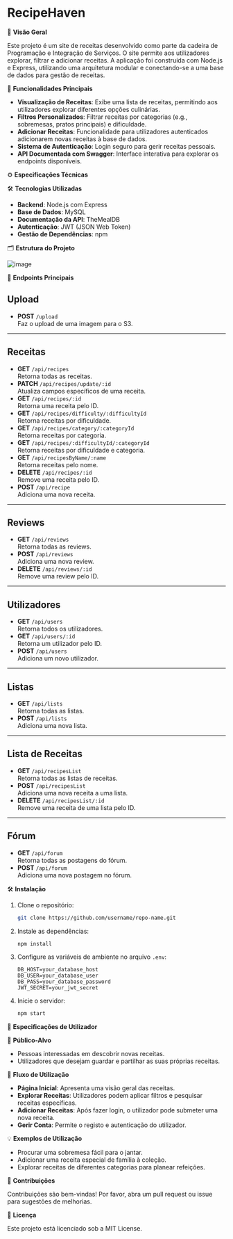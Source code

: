 # RecipeHaven

📝 **Visão Geral**

Este projeto é um site de receitas desenvolvido como parte da cadeira de Programação e Integração de Serviços. O site permite aos utilizadores explorar, filtrar e adicionar receitas. A aplicação foi construída com Node.js e Express, utilizando uma arquitetura modular e conectando-se a uma base de dados para gestão de receitas.

🚀 **Funcionalidades Principais**

- **Visualização de Receitas**: Exibe uma lista de receitas, permitindo aos utilizadores explorar diferentes opções culinárias.
- **Filtros Personalizados**: Filtrar receitas por categorias (e.g., sobremesas, pratos principais) e dificuldade.
- **Adicionar Receitas**: Funcionalidade para utilizadores autenticados adicionarem novas receitas à base de dados.
- **Sistema de Autenticação**: Login seguro para gerir receitas pessoais.
- **API Documentada com Swagger**: Interface interativa para explorar os endpoints disponíveis.

⚙️ **Especificações Técnicas**

🛠 **Tecnologias Utilizadas**

- **Backend**: Node.js com Express
- **Base de Dados**: MySQL
- **Documentação da API**: TheMealDB
- **Autenticação**: JWT (JSON Web Token)
- **Gestão de Dependências**: npm

🗂 **Estrutura do Projeto**

![image](https://github.com/user-attachments/assets/d9dee85d-56dc-4e46-91b2-eb09aaed7519)

🔗 **Endpoints Principais**

## Upload
- **POST** `/upload`  
  Faz o upload de uma imagem para o S3.

---

## Receitas
- **GET** `/api/recipes`  
  Retorna todas as receitas.
- **PATCH** `/api/recipes/update/:id`  
  Atualiza campos específicos de uma receita.
- **GET** `/api/recipes/:id`  
  Retorna uma receita pelo ID.
- **GET** `/api/recipes/difficulty/:difficultyId`  
  Retorna receitas por dificuldade.
- **GET** `/api/recipes/category/:categoryId`  
  Retorna receitas por categoria.
- **GET** `/api/recipes/:difficultyId/:categoryId`  
  Retorna receitas por dificuldade e categoria.
- **GET** `/api/recipesByName/:name`  
  Retorna receitas pelo nome.
- **DELETE** `/api/recipes/:id`  
  Remove uma receita pelo ID.
- **POST** `/api/recipe`  
  Adiciona uma nova receita.

---

## Reviews
- **GET** `/api/reviews`  
  Retorna todas as reviews.
- **POST** `/api/reviews`  
  Adiciona uma nova review.
- **DELETE** `/api/reviews/:id`  
  Remove uma review pelo ID.

---

## Utilizadores
- **GET** `/api/users`  
  Retorna todos os utilizadores.
- **GET** `/api/users/:id`  
  Retorna um utilizador pelo ID.
- **POST** `/api/users`  
  Adiciona um novo utilizador.

---

## Listas
- **GET** `/api/lists`  
  Retorna todas as listas.
- **POST** `/api/lists`  
  Adiciona uma nova lista.

---

## Lista de Receitas
- **GET** `/api/recipesList`  
  Retorna todas as listas de receitas.
- **POST** `/api/recipesList`  
  Adiciona uma nova receita a uma lista.
- **DELETE** `/api/recipesList/:id`  
  Remove uma receita de uma lista pelo ID.

---

## Fórum
- **GET** `/api/forum`  
  Retorna todas as postagens do fórum.
- **POST** `/api/forum`  
  Adiciona uma nova postagem no fórum.

🛠 **Instalação**

1. Clone o repositório:
    ```bash
    git clone https://github.com/username/repo-name.git
    ```

2. Instale as dependências:
    ```bash
    npm install
    ```

3. Configure as variáveis de ambiente no arquivo `.env`:
    ```env
    DB_HOST=your_database_host
    DB_USER=your_database_user
    DB_PASS=your_database_password
    JWT_SECRET=your_jwt_secret
    ```

4. Inicie o servidor:
    ```bash
    npm start
    ```

👤 **Especificações de Utilizador**

🎯 **Público-Alvo**

- Pessoas interessadas em descobrir novas receitas.
- Utilizadores que desejam guardar e partilhar as suas próprias receitas.

🧭 **Fluxo de Utilização**

- **Página Inicial**: Apresenta uma visão geral das receitas.
- **Explorar Receitas**: Utilizadores podem aplicar filtros e pesquisar receitas específicas.
- **Adicionar Receitas**: Após fazer login, o utilizador pode submeter uma nova receita.
- **Gerir Conta**: Permite o registo e autenticação do utilizador.

💡 **Exemplos de Utilização**

- Procurar uma sobremesa fácil para o jantar.
- Adicionar uma receita especial de família à coleção.
- Explorar receitas de diferentes categorias para planear refeições.

🤝 **Contribuições**

Contribuições são bem-vindas! Por favor, abra um pull request ou issue para sugestões de melhorias.

📜 **Licença**

Este projeto está licenciado sob a MIT License.
